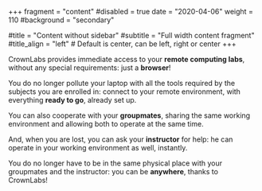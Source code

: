 +++
fragment = "content"
#disabled = true
date = "2020-04-06"
weight = 110
#background = "secondary"

#title = "Content without sidebar"
#subtitle = "Full width content fragment"
#title_align = "left" # Default is center, can be left, right or center
+++


CrownLabs provides immediate access to your **remote computing labs**, without any special requirements: just a **browser**!

You do no longer pollute your laptop with all the tools required by the subjects you are enrolled in: connect to your remote environment, with everything **ready to go**, already set up.

You can also cooperate with your **groupmates**, sharing the same working environment and allowing both to operate at the same time.

And, when you are lost, you can ask your **instructor** for help: he can operate in your working environment as well, instantly.

You do no longer have to be in the same physical place with your groupmates and the instructor: you can be **anywhere**, thanks to CrownLabs!

